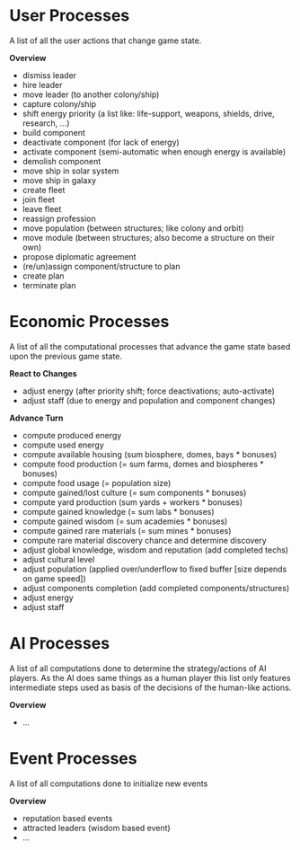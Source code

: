 # User Processes

A list of all the user actions that change game state.

**Overview**

* dismiss leader
* hire leader
* move leader (to another colony/ship)
* capture colony/ship
* shift energy priority (a list like: life-support, weapons, shields, drive,
  research, ...)
* build component
* deactivate component (for lack of energy)
* activate component (semi-automatic when enough energy is available)
* demolish component
* move ship in solar system
* move ship in galaxy
* create fleet
* join fleet
* leave fleet
* reassign profession
* move population (between structures; like colony and orbit)
* move module (between structures; also become a structure on their own)
* propose diplomatic agreement
* (re/un)assign component/structure to plan
* create plan
* terminate plan

# Economic Processes

A list of all the computational processes that advance the game state based upon
the previous game state.

**React to Changes**

* adjust energy (after priority shift; force deactivations; auto-activate)
* adjust staff (due to energy and population and component changes)

**Advance Turn**

* compute produced energy
* compute used energy
* compute available housing (sum biosphere, domes, bays * bonuses)
* compute food production (= sum farms, domes and biospheres * bonuses)
* compute food usage (= population size)
* compute gained/lost culture (= sum components * bonuses)
* compute yard production (sum yards + workers * bonuses)
* compute gained knowledge (= sum labs * bonuses)
* compute gained wisdom (= sum academies * bonuses)
* compute gained rare materials (= sum mines * bonuses)
* compute rare material discovery chance and determine discovery
* adjust global knowledge, wisdom and reputation (add completed techs)
* adjust cultural level
* adjust population (applied over/underflow to fixed
  buffer [size depends on game speed])
* adjust components completion (add completed components/structures)
* adjust energy
* adjust staff

# AI Processes

A list of all computations done to determine the strategy/actions of AI players.
As the AI does same things as a human player this list only features
intermediate steps used as basis of the decisions of the human-like actions.

**Overview**

* ...

# Event Processes

A list of all computations done to initialize new events

**Overview**

* reputation based events
* attracted leaders (wisdom based event)
* ...
